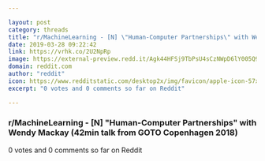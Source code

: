 ```yaml
---

layout: post
category: threads
title: "r/MachineLearning - [N] \"Human-Computer Partnerships\" with Wendy Mackay (42min talk from GOTO Copenhagen 2018)"
date: 2019-03-28 09:22:42
link: https://vrhk.co/2U2NpRp
image: https://external-preview.redd.it/Agk44HFSj9TbPsU4sCzNWpD6lY005Q949pyar0F7Kt0.jpg?auto=webp&s=d75a8860782c837bc62b8d6c7b5e47457ead1a3a
domain: reddit.com
author: "reddit"
icon: https://www.redditstatic.com/desktop2x/img/favicon/apple-icon-57x57.png
excerpt: "0 votes and 0 comments so far on Reddit"

---
```


### r/MachineLearning - [N] "Human-Computer Partnerships" with Wendy Mackay (42min talk from GOTO Copenhagen 2018)

0 votes and 0 comments so far on Reddit